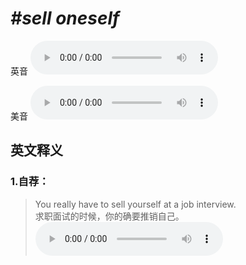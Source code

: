 # ***\#sell oneself*** 
英音
<audio src="./media/sell oneself1_AAC.aac" controls="controls"></audio>

美音
<audio src="./media/sell oneself2_AAC.aac" controls="controls"></audio>



  

英文释义
---
### 1.**自荐：**  

 > You really have to sell yourself at a job interview.   
 > 求职面试的时候，你的确要推销自己。    
<audio src="./media/sell-5.aac" controls="controls"></audio>


